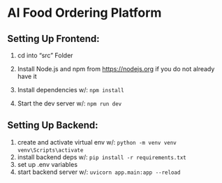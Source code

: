 # AI Food Ordering Platform

## Setting Up Frontend: 

  1.  cd into “src” Folder

  2. Install Node.js and npm from https://nodejs.org if you do not already have it

  3. Install dependencies w/:
     ```npm install```

  5. Start the dev server w/:
     ```npm run dev```

## Setting Up Backend:

  1. create and activate virtual env w/:
     ```python -m venv venv```
     ```venv\Scripts\activate```
  2. install backend deps w/:
     ```pip install -r requirements.txt```
  3. set up .env variables
  4. start backend server w/:
     ```uvicorn app.main:app --reload```

